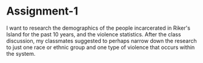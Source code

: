 # Assignment-1

I want to research the demographics of the people incarcerated in Riker's Island for the past 10 years, and the violence statistics. After the class discussion, my classmates suggested to perhaps narrow down the research to just one race or ethnic group and one type of violence that occurs within the system. 
